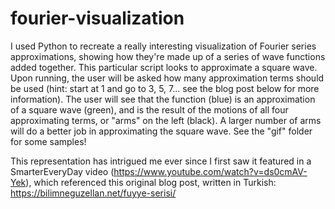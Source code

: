 # fourier-visualization

I used Python to recreate a really interesting visualization of Fourier series approximations, showing how they're made up of a series of wave functions added together. This particular script looks to approximate a square wave. Upon running, the user will be asked how many approximation terms should be used (hint: start at 1 and go to 3, 5, 7... see the blog post below for more information). The user will see that the function (blue) is an approximation of a square wave (green), and is the result of the motions of all four approximating terms, or "arms" on the left (black). A larger number of arms will do a better job in approximating the square wave. See the "gif" folder for some samples!

This representation has intrigued me ever since I first saw it featured in a SmarterEveryDay video (https://www.youtube.com/watch?v=ds0cmAV-Yek), which referenced this original blog post, written in Turkish: https://bilimneguzellan.net/fuyye-serisi/
